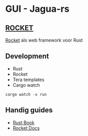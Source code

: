 # GUI - Jagua-rs

## [ROCKET](https://github.com/rwf2/Rocket)

[Rocket](https://github.com/rwf2/Rocket) als web framework voor Rust


## Development

* Rust
* Rocket
* Tera templates
* Cargo watch

`cargo watch -x run`

## Handig guides

* [Rust Book](https://doc.rust-lang.org/book/)
* [Rocket Docs](https://rocket.rs/guide/v0.5/introduction/)
